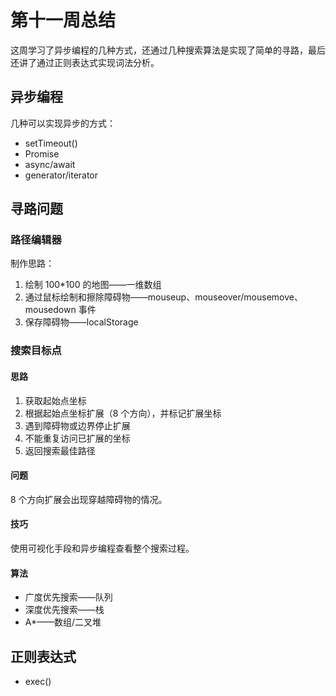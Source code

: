 # 第十一周总结

这周学习了异步编程的几种方式，还通过几种搜索算法是实现了简单的寻路，最后还讲了通过正则表达式实现词法分析。

## 异步编程

几种可以实现异步的方式：

- setTimeout()
- Promise
- async/await
- generator/iterator

## 寻路问题

### 路径编辑器

制作思路：

1. 绘制 100\*100 的地图——一维数组
2. 通过鼠标绘制和擦除障碍物——mouseup、mouseover/mousemove、mousedown 事件
3. 保存障碍物——localStorage

### 搜索目标点

#### 思路

1. 获取起始点坐标
2. 根据起始点坐标扩展（8 个方向），并标记扩展坐标
3. 遇到障碍物或边界停止扩展
4. 不能重复访问已扩展的坐标
5. 返回搜索最佳路径

#### 问题

8 个方向扩展会出现穿越障碍物的情况。

#### 技巧

使用可视化手段和异步编程查看整个搜索过程。

#### 算法

- 广度优先搜索——队列
- 深度优先搜索——栈
- A\*——数组/二叉堆

## 正则表达式

- exec()
